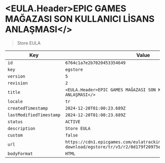 # <EULA.Header>EPIC GAMES MAĞAZASI SON KULLANICI LİSANS ANLAŞMASI</>

> Store EULA

| Key | Value |
| --- | ----- |
| `id` | `6764c1a7e2b7020453354649` |
| `key` | `egstore` |
| `version` | `5` |
| `revision` | `2` |
| `title` | `<EULA.Header>EPIC GAMES MAĞAZASI SON KULLANICI LİSANS ANLAŞMASI</>` |
| `locale` | `tr` |
| `createdTimestamp` | `2024-12-20T01:00:23.689Z` |
| `lastModifiedTimestamp` | `2024-12-20T01:00:23.689Z` |
| `status` | `ACTIVE` |
| `description` | `Store EULA` |
| `custom` | `false` |
| `url` | `https://cdn1.epicgames.com/eulatracking-download/egstore/tr/v5/r2/0d179f20975e9fe08058120d9b6bad24.pdf` |
| `bodyFormat` | `HTML` |
